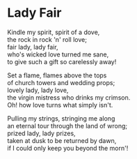 # Lady Fair

Kindle my spirit, spirit of a dove,  
the rock in rock 'n' roll love;  
fair lady, lady fair,  
who's wicked love turned me sane,  
to give such a gift so carelessly away!  

Set a flame, flames above the tops  
of church towers and wedding props;  
lovely lady, lady love,  
the virgin mistress who drinks my crimson.  
Oh! how love turns what simply isn't.  

Pulling my strings, stringing me along  
an eternal tour through the land of wrong;  
prized lady, lady prizes,  
taken at dusk to be returned by dawn,  
if I could only keep you beyond the morn'!  
